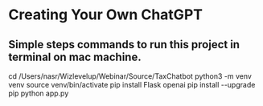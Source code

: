# Creating Your Own ChatGPT


## Simple steps  commands to run this project in terminal on mac machine. 

cd /Users/nasr/Wizlevelup/Webinar/Source/TaxChatbot 
python3 -m venv venv
source venv/bin/activate
pip install Flask openai
pip install --upgrade pip
python app.py
